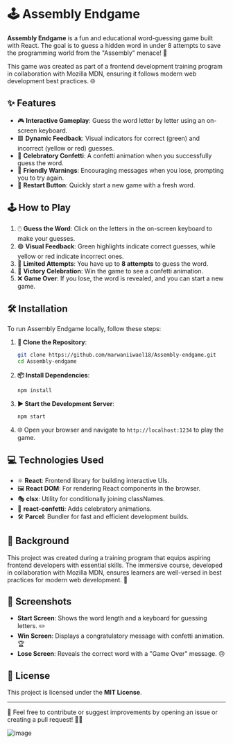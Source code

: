 # 🕹️ Assembly Endgame

**Assembly Endgame** is a fun and educational word-guessing game built with React. The goal is to guess a hidden word in under 8 attempts to save the programming world from the "Assembly" menace! 🚀 

This game was created as part of a frontend development training program in collaboration with Mozilla MDN, ensuring it follows modern web development best practices. 🌐

## ✨ Features

- 🎮 **Interactive Gameplay**: Guess the word letter by letter using an on-screen keyboard.
- 🟩 **Dynamic Feedback**: Visual indicators for correct (green) and incorrect (yellow or red) guesses.
- 🎉 **Celebratory Confetti**: A confetti animation when you successfully guess the word.
- 🛑 **Friendly Warnings**: Encouraging messages when you lose, prompting you to try again.
- 🔁 **Restart Button**: Quickly start a new game with a fresh word.

## 🕹️ How to Play

1. 🖱️ **Guess the Word**: Click on the letters in the on-screen keyboard to make your guesses.
2. 🟢 **Visual Feedback**: Green highlights indicate correct guesses, while yellow or red indicate incorrect ones.
3. 🔢 **Limited Attempts**: You have up to **8 attempts** to guess the word.
4. 🎊 **Victory Celebration**: Win the game to see a confetti animation.
5. ❌ **Game Over**: If you lose, the word is revealed, and you can start a new game.

## 🛠️ Installation

To run Assembly Endgame locally, follow these steps:

1. **📂 Clone the Repository**:
    ```sh
    git clone https://github.com/marwaniiwael18/Assembly-endgame.git
    cd Assembly-endgame
    ```

2. **📦 Install Dependencies**:
    ```sh
    npm install
    ```

3. **▶️ Start the Development Server**:
    ```sh
    npm start
    ```

4. 🌐 Open your browser and navigate to `http://localhost:1234` to play the game.

## 💻 Technologies Used

- ⚛️ **React**: Frontend library for building interactive UIs.
- 🖼️ **React DOM**: For rendering React components in the browser.
- 🎭 **clsx**: Utility for conditionally joining classNames.
- 🎉 **react-confetti**: Adds celebratory animations.
- 🛠️ **Parcel**: Bundler for fast and efficient development builds.

## 📜 Background

This project was created during a training program that equips aspiring frontend developers with essential skills. The immersive course, developed in collaboration with Mozilla MDN, ensures learners are well-versed in best practices for modern web development. 🌟

## 📸 Screenshots

- **Start Screen**: Shows the word length and a keyboard for guessing letters. ✏️
- **Win Screen**: Displays a congratulatory message with confetti animation. 🏆
- **Lose Screen**: Reveals the correct word with a "Game Over" message. 😢

## 📄 License

This project is licensed under the **MIT License**.

---

👾 Feel free to contribute or suggest improvements by opening an issue or creating a pull request! 🚀✨


![image](https://github.com/user-attachments/assets/35b3a405-bda9-49da-aa52-8a67b4647aa6)
